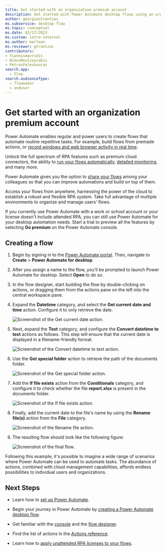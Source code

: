 ```yaml
---
title: Get started with an organization premium account
description: Get started with Power Automate desktop flows using an organization premium account.
author: georgiostrantzas
ms.subservice: desktop-flow
ms.topic: conceptual
ms.date: 02/17/2023
ms.custom: intro-internal
ms.author: marleon
ms.reviewer: gtrantzas
contributors:
- Yiannismavridis
- NikosMoutzourakis
- PetrosFeleskouras
search.app: 
  - Flow
search.audienceType:
  - flowmaker
  - enduser
---
```


# Get started with an organization premium account

Power Automate enables regular and power users to create flows that automate routine repetitive tasks. For example, build flows from premade actions, or [record windows and web browser activity in real time](recording-flow.md).

Unlock the full spectrum of RPA features such as premium cloud connectors, the ability to [run your flows automatically](trigger-desktop-flows.md), [detailed monitoring](monitor-desktop-flow-runs.md), and many more.

Power Automate gives you the option to [share your flows](manage.md#share-desktop-flows) among your colleagues so that you can improve automations and build on top of them.

Access your flows from anywhere, harnessing the power of the cloud to establish a robust and flexible RPA system. Take full advantage of multiple environments to organize and manage users’ flows.

If you currently use Power Automate with a work or school account or your license doesn't include attended RPA, you can still use Power Automate for your desktop automation needs. Start a trial to preview all the features by selecting **Go premium** on the Power Automate console.

## Creating a flow

1. Begin by signing in to the [Power Automate portal](https://make.powerautomate.com). Then, navigate to **Create** > **Power Automate for desktop**.

1. After you assign a name to the flow, you'll be prompted to launch Power Automate for desktop. Select **Open** to do so.

1. In the flow designer, start building the flow by double-clicking on actions, or dragging them from the actions pane on the left into the central workspace pane.

1. Expand the **Datetime** category, and select the **Get current date and time** action. Configure it to only retrieve the date.

    ![Screenshot of the Get current date action.](media\getting-started-org\get-current-date.png)

1. Next, expand the **Text** category, and configure the **Convert datetime to text** actions as follows. This step will ensure that the current date is displayed in a filename-friendly format.

    ![Screenshot of the Convert datetime to text action.](media\getting-started-org\convert-datetime-to-text.png)

1. Use the **Get special folder** action to retrieve the path of the documents folder.

    ![Screenshot of the Get special folder action.](media\getting-started-org\get-special-folder.png)

1. Add the **If file exists** action from the **Conditionals** category, and configure it to check whether the file **report.xlsx** is present in the documents folder.

    ![Screenshot of the If file exists action.](media\getting-started-org\if-report-exists.png)

1. Finally, add the current date to the file's name by using the **Rename file(s)** action from the **File** category.

    ![Screenshot of the Rename file action.](media\getting-started-org\rename-report.png)

1. The resulting flow should look like the following figure:

    ![Screenshot of the final flow.](media\getting-started-org\finished-flow.png)

Following this example, it's possible to imagine a wide range of scenarios where Power Automate can be used to automate tasks. The abundance of actions, combined with cloud management capabilities, affords endless possibilities to individual users and organizations.

## Next Steps

- Learn how to [set up Power Automate](setup.md).

- Begin your journey in Power Automate by [creating a Power Automate desktop flow](create-flow.md).

- Get familiar with the [console](console.md) and the [flow designer](flow-designer.md).

- Find the list of actions in the [Actions reference](actions-reference.md).

- Learn how to [apply unattended RPA licenses to your flows](../organization-q-and-a.md#power-automate-rpa-license).
